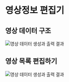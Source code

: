 # 영상정보 편집기
## 영상 데이터 구조
![영상 데이터 생성과 출력 결과](https://user-images.githubusercontent.com/35730837/88810623-90ce0b00-d1f0-11ea-9179-af3a31b55b76.jpg)

## 영상 목록 편집하기
![영상 데이터 생성과 출력 결과](https://user-images.githubusercontent.com/35730837/88812589-db508700-d1f2-11ea-8bff-34e13d04d4b0.jpg)
